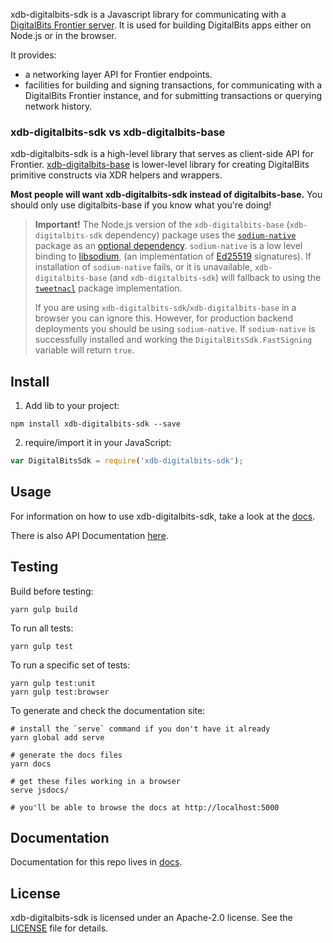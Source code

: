 xdb-digitalbits-sdk is a Javascript library for communicating with a
[DigitalBits Frontier server](https://github.com/xdbfoundation/go/tree/master/services/frontier).
It is used for building DigitalBits apps either on Node.js or in the browser.

It provides:

- a networking layer API for Frontier endpoints.
- facilities for building and signing transactions, for communicating with a
  DigitalBits Frontier instance, and for submitting transactions or querying network
  history.

### xdb-digitalbits-sdk vs xdb-digitalbits-base

xdb-digitalbits-sdk is a high-level library that serves as client-side API for Frontier.
[xdb-digitalbits-base](https://github.com/xdbfoundation/xdb-digitalbits-base) is lower-level
library for creating DigitalBits primitive constructs via XDR helpers and wrappers.

**Most people will want xdb-digitalbits-sdk instead of digitalbits-base.** You should only
use digitalbits-base if you know what you're doing!


> **Important!** The Node.js version of the `xdb-digitalbits-base` (`xdb-digitalbits-sdk` dependency) package
> uses the [`sodium-native`](https://www.npmjs.com/package/sodium-native) package as
> an [optional dependency](https://docs.npmjs.com/files/package.json#optionaldependencies). `sodium-native` is
> a low level binding to [libsodium](https://github.com/jedisct1/libsodium),
> (an implementation of [Ed25519](https://ed25519.cr.yp.to/) signatures).
> If installation of `sodium-native` fails, or it is unavailable, `xdb-digitalbits-base` (and `xdb-digitalbits-sdk`) will
> fallback to using the [`tweetnacl`](https://www.npmjs.com/package/tweetnacl) package implementation.
>
> If you are using `xdb-digitalbits-sdk`/`xdb-digitalbits-base` in a browser you can ignore
> this. However, for production backend deployments you should be
> using `sodium-native`. If `sodium-native` is successfully installed and working the
> `DigitalBitsSdk.FastSigning` variable will return `true`.


## Install

1. Add lib to your project:

```shell
npm install xdb-digitalbits-sdk --save
```

2. require/import it in your JavaScript:

```js
var DigitalBitsSdk = require('xdb-digitalbits-sdk');
```

## Usage

For information on how to use xdb-digitalbits-sdk, take a look at the
[docs](./docs/reference/readme.md).

There is also API Documentation
[here](https://github.com/xdbfoundation/go/tree/master/services/frontier/internal/docs/reference).

## Testing
Build before testing:

```shell
yarn gulp build
```

To run all tests:

```shell
yarn gulp test
```

To run a specific set of tests:

```shell
yarn gulp test:unit
yarn gulp test:browser
```

To generate and check the documentation site:

```shell
# install the `serve` command if you don't have it already
yarn global add serve

# generate the docs files
yarn docs

# get these files working in a browser
serve jsdocs/

# you'll be able to browse the docs at http://localhost:5000
```

## Documentation

Documentation for this repo lives in
[docs](./docs/reference/readme.md).


## License

xdb-digitalbits-sdk is licensed under an Apache-2.0 license. See the
[LICENSE](https://github.com/xdbfoundation/xdb-digitalbits-sdk/blob/master/LICENSE) file
for details.
